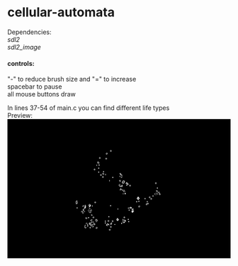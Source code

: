# cellular-automata

Dependencies:  
*sdl2*  
*sdl2_image*

#### controls:
"-" to reduce brush size and "=" to increase  
spacebar to pause  
all mouse buttons draw

In lines 37-54 of main.c you can find different life types  
Preview:
![Preview](http://github.com/BigAaron1243/cellular-automata/blob/main/images/gameoflife.png)
